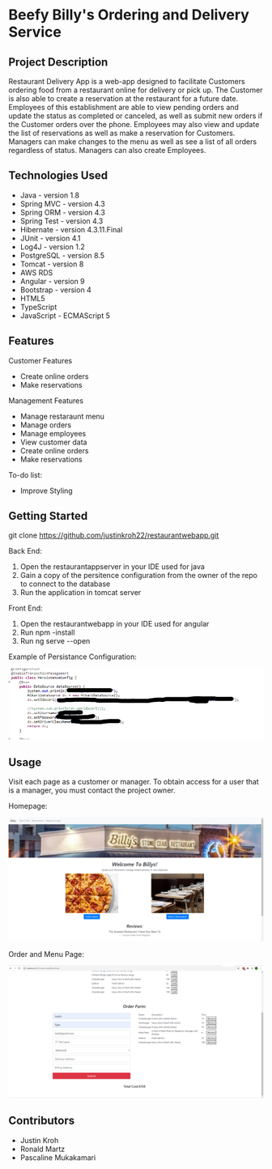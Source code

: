 # Beefy Billy's Ordering and Delivery Service

## Project Description

Restaurant Delivery App is a web-app designed to facilitate Customers ordering food from a restaurant online for delivery or pick up. The Customer is also able to create a reservation at the restaurant for a future date. Employees of this establishment are able to view pending orders and update the status as completed or canceled, as well as submit new orders if the Customer orders over the phone. Employees may also view and update the list of reservations as well as make a reservation for Customers. Managers can make changes to the menu as well as see a list of all orders regardless of status. Managers can also create Employees.

## Technologies Used

* Java - version 1.8
* Spring MVC - version 4.3
* Spring ORM - version 4.3
* Spring Test - version 4.3
* Hibernate - version 4.3.11.Final
* JUnit - version 4.1
* Log4J - version 1.2
* PostgreSQL - version 8.5
* Tomcat - version 8
* AWS RDS 
* Angular - version 9
* Bootstrap - version 4
* HTML5
* TypeScript
* JavaScript - ECMAScript 5


## Features

Customer Features
* Create online orders
* Make reservations

Management Features
* Manage restaraunt menu
* Manage orders
* Manage employees
* View customer data
* Create online orders
* Make reservations


To-do list:
* Improve Styling

## Getting Started
   
git clone https://github.com/justinkroh22/restaurantwebapp.git

Back End:

1. Open the restaurantappserver in your IDE used for java
2. Gain a copy of the persitence configuration from the owner of the repo to connect to the database
3. Run the application in tomcat server


Front End:

1. Open the restaurantwebapp in your IDE used for angular
2. Run npm -install
3. Run ng serve --open

Example of Persistance Configuration:

![](mkimg/persist.png)


## Usage

Visit each page as a customer or manager. To obtain access for a user that is a manager, you must contact the project owner.

Homepage:


![](mkimg/homepage.png)


Order and Menu Page:


![](mkimg/orderandmenu.png)


## Contributors

* Justin Kroh
* Ronald Martz
* Pascaline Mukakamari

